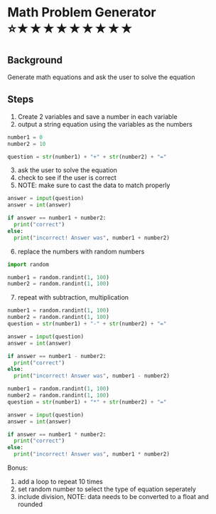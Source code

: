 # Math Problem Generator <br> ⭐★★★★★★★★★

## Background

Generate math equations and ask the user to solve the equation

## Steps

1. Create 2 variables and save a number in each variable
2. output a string equation using the variables as the numbers

```python
number1 = 0
number2 = 10

question = str(number1) + "+" + str(number2) + "="
```

3. ask the user to solve the equation
4. check to see if the user is correct
5. NOTE: make sure to cast the data to match properly

```python
answer = input(question)
answer = int(answer)

if answer == number1 + number2:
  print("correct")
else:
  print("incorrect! Answer was", number1 + number2)
```

6. replace the numbers with random numbers

```python
import random

number1 = random.randint(1, 100)
number2 = random.randint(1, 100)
```

7. repeat with subtraction, multiplication

```python
number1 = random.randint(1, 100)
number2 = random.randint(1, 100)
question = str(number1) + "-" + str(number2) + "="

answer = input(question)
answer = int(answer)

if answer == number1 - number2:
  print("correct")
else:
  print("incorrect! Answer was", number1 - number2)

number1 = random.randint(1, 100)
number2 = random.randint(1, 100)
question = str(number1) + "*" + str(number2) + "="

answer = input(question)
answer = int(answer)

if answer == number1 * number2:
  print("correct")
else:
  print("incorrect! Answer was", number1 * number2)
```

Bonus:

1. add a loop to repeat 10 times
2. set random number to select the type of equation seperately
3. include division, NOTE: data needs to be converted to a float and rounded
